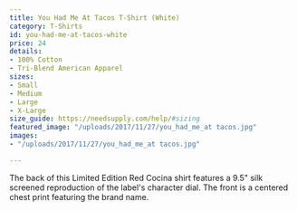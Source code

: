 ```yaml
---
title: You Had Me At Tacos T-Shirt (White)
category: T-Shirts
id: you-had-me-at-tacos-white
price: 24
details:
- 100% Cotton
- Tri-Blend American Apparel
sizes:
- Small
- Medium
- Large
- X-Large
size_guide: https://needsupply.com/help/#sizing
featured_image: "/uploads/2017/11/27/you_had_me_at tacos.jpg"
images:
- "/uploads/2017/11/27/you_had_me_at tacos.jpg"

---
```

The back of this Limited Edition Red Cocina shirt features a 9.5" silk screened reproduction of the label's character dial. The front is a centered chest print featuring the brand name.
